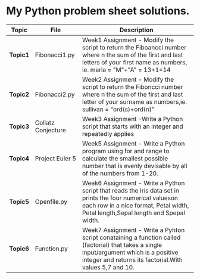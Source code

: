 # My Python problem sheet solutions.

Topic|File|Description
-----|----|-----------
**Topic1**|Fibonacci1.py|Week1 Assignment - Modify the script to return the Fiboancci number where n the sum of the first and last letters of your first name as numbers, ie. maria = "M"+"A" = 13+1=14
**Topic2**|Fibonacci2.py|Week2 Assignment - Modify the script to return the Fiboncci number where n the sum of the first and last letter of your surname as numbers,ie. sullivan = "ord(s)+ord(n)"
**Topic3**|Collatz Conjecture|Week3 Assignment -Write a Python script that starts with an integer and repeatedly applies  
**Topic4**|Project Euler 5|Week5 Assignment - Write a Python program using for and range to calculate the smallest possible number that is evenly devisable by all of the numbers from 1-20.
**Topic5**|Openfile.py|Week6 Assignment - Write a Python script that reads the Iris data set in prints the four numerical valueson each row in a nice format, Petal width, Petal length,Sepal length and Spepal width.
**Topic6**|Function.py|Week7 Assignment - Write a Pyhton script conataining a function called (factorial) that takes a single input/argument which is a positive integer and returns its factorial.With values 5,7 and 10.
